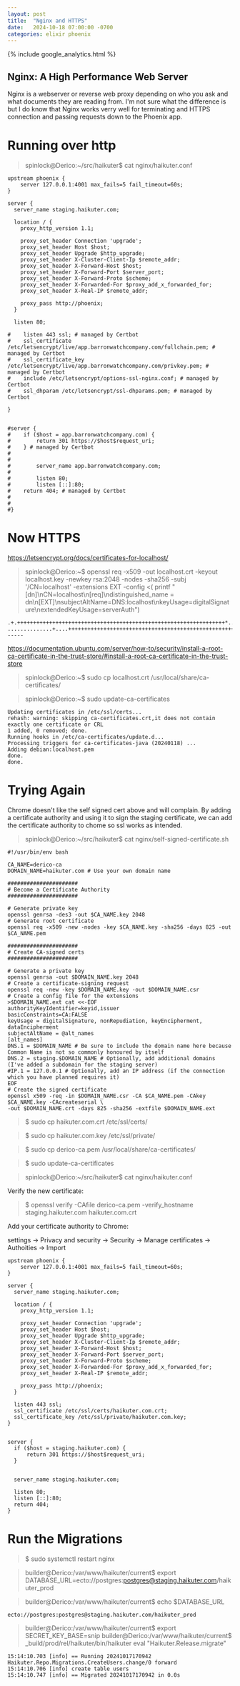 ```yaml
---
layout: post
title:  "Nginx and HTTPS"
date:   2024-10-18 07:00:00 -0700
categories: elixir phoenix
---
```

{% include google_analytics.html %}

## Nginx: A High Performance Web Server

Nginx is a webserver or reverse web proxy depending on who you ask and what
documents they are reading from. I'm not sure what the difference is but I do
know that Nginx works verry well for terminating and HTTPS connection and
passing requests down to the Phoenix app.

# Running over http

> spinlock@Derico:~/src/haikuter$ cat nginx/haikuter.conf

```
upstream phoenix {
	server 127.0.0.1:4001 max_fails=5 fail_timeout=60s;
}

server {
  server_name staging.haikuter.com;

  location / {
    proxy_http_version 1.1;

    proxy_set_header Connection 'upgrade';
    proxy_set_header Host $host;
    proxy_set_header Upgrade $http_upgrade;
    proxy_set_header X-Cluster-Client-Ip $remote_addr;
    proxy_set_header X-Forward-Host $host;
    proxy_set_header X-Forward-Port $server_port;
    proxy_set_header X-Forward-Proto $scheme;
    proxy_set_header X-Forwarded-For $proxy_add_x_forwarded_for;
    proxy_set_header X-Real-IP $remote_addr;

    proxy_pass http://phoenix;
  }

  listen 80;

#    listen 443 ssl; # managed by Certbot
#    ssl_certificate /etc/letsencrypt/live/app.barronwatchcompany.com/fullchain.pem; # managed by Certbot
#    ssl_certificate_key /etc/letsencrypt/live/app.barronwatchcompany.com/privkey.pem; # managed by Certbot
#    include /etc/letsencrypt/options-ssl-nginx.conf; # managed by Certbot
#    ssl_dhparam /etc/letsencrypt/ssl-dhparams.pem; # managed by Certbot

}


#server {
#    if ($host = app.barronwatchcompany.com) {
#        return 301 https://$host$request_uri;
#    } # managed by Certbot
#
#
#        server_name app.barronwatchcompany.com;
#
#        listen 80;
#        listen [::]:80;
#    return 404; # managed by Certbot
#
#
#}
```

# Now HTTPS

https://letsencrypt.org/docs/certificates-for-localhost/

> spinlock@Derico:~$ openssl req -x509 -out localhost.crt -keyout localhost.key   -newkey rsa:2048 -nodes -sha256   -subj '/CN=localhost' -extensions EXT -config <(    printf "[dn]\nCN=localhost\n[req]\ndistinguished_name = dn\n[EXT]\nsubjectAltName=DNS:localhost\nkeyUsage=digitalSignature\nextendedKeyUsage=serverAuth")

```
.+.+++++++++++++++++++++++++++++++++++++++++++++++++++++++++++++++++*...........+..+...+...+.+...............+........+++++++++++++++++++++++++++++++++++++++++++++++++++++++++++++++++*.........+......+...+...+....+.........+..+....+.........+......+.....+..........+.....+.............+..+.+........+.+...+......+...........+.+..+..............................+.+..+...+.+......+..+......+.......+..+..........+...+..+......+.+...+......+.........+..........................+.......+...+++++++++++++++++++++++++++++++++++++++++++++++++++++++++++++++++
..............+....+++++++++++++++++++++++++++++++++++++++++++++++++++++++++++++++++*......+...+...+++++++++++++++++++++++++++++++++++++++++++++++++++++++++++++++++*.....+......+.+...+...............+..+...+.........+.+...........+.+........+......+.+........+.+....................+...............+...+.+..+....+...+.....+.+.....+.+...............+...+............+.....+....+..+++++++++++++++++++++++++++++++++++++++++++++++++++++++++++++++++
-----
```

https://documentation.ubuntu.com/server/how-to/security/install-a-root-ca-certificate-in-the-trust-store/#install-a-root-ca-certificate-in-the-trust-store

> spinlock@Derico:~$ sudo cp localhost.crt /usr/local/share/ca-certificates/

> spinlock@Derico:~$ sudo update-ca-certificates

```
Updating certificates in /etc/ssl/certs...
rehash: warning: skipping ca-certificates.crt,it does not contain exactly one certificate or CRL
1 added, 0 removed; done.
Running hooks in /etc/ca-certificates/update.d...
Processing triggers for ca-certificates-java (20240118) ...
Adding debian:localhost.pem
done.
done.
```

# Trying Again

Chrome doesn't like the self signed cert above and will complain. By adding a
certificate authority and using it to sign the staging certificate, we can add
the certificate authority to chome so ssl works as intended.

> spinlock@Derico:~/src/haikuter$ cat nginx/self-signed-certificate.sh

```
#!/usr/bin/env bash

CA_NAME=derico-ca
DOMAIN_NAME=haikuter.com # Use your own domain name

######################
# Become a Certificate Authority
######################

# Generate private key
openssl genrsa -des3 -out $CA_NAME.key 2048
# Generate root certificate
openssl req -x509 -new -nodes -key $CA_NAME.key -sha256 -days 825 -out $CA_NAME.pem

######################
# Create CA-signed certs
######################

# Generate a private key
openssl genrsa -out $DOMAIN_NAME.key 2048
# Create a certificate-signing request
openssl req -new -key $DOMAIN_NAME.key -out $DOMAIN_NAME.csr
# Create a config file for the extensions
>$DOMAIN_NAME.ext cat <<-EOF
authorityKeyIdentifier=keyid,issuer
basicConstraints=CA:FALSE
keyUsage = digitalSignature, nonRepudiation, keyEncipherment, dataEncipherment
subjectAltName = @alt_names
[alt_names]
DNS.1 = $DOMAIN_NAME # Be sure to include the domain name here because Common Name is not so commonly honoured by itself
DNS.2 = staging.$DOMAIN_NAME # Optionally, add additional domains (I've added a subdomain for the staging server)
#IP.1 = 127.0.0.1 # Optionally, add an IP address (if the connection which you have planned requires it)
EOF
# Create the signed certificate
openssl x509 -req -in $DOMAIN_NAME.csr -CA $CA_NAME.pem -CAkey $CA_NAME.key -CAcreateserial \
-out $DOMAIN_NAME.crt -days 825 -sha256 -extfile $DOMAIN_NAME.ext
```

> $ sudo cp haikuter.com.crt /etc/ssl/certs/

> $ sudo cp haikuter.com.key /etc/ssl/private/

> $ sudo cp derico-ca.pem /usr/local/share/ca-certificates/

> $ sudo update-ca-certificates

> spinlock@Derico:~/src/haikuter$ cat nginx/haikuter.conf

Verify the new certificate:

> $ openssl verify -CAfile derico-ca.pem -verify_hostname staging.haikuter.com haikuter.com.crt

Add your certificate authority to Chrome:

settings -> Privacy and security -> Security -> Manage certificates -> Authoities -> Import
```
upstream phoenix {
	server 127.0.0.1:4001 max_fails=5 fail_timeout=60s;
}

server {
  server_name staging.haikuter.com;

  location / {
    proxy_http_version 1.1;

    proxy_set_header Connection 'upgrade';
    proxy_set_header Host $host;
    proxy_set_header Upgrade $http_upgrade;
    proxy_set_header X-Cluster-Client-Ip $remote_addr;
    proxy_set_header X-Forward-Host $host;
    proxy_set_header X-Forward-Port $server_port;
    proxy_set_header X-Forward-Proto $scheme;
    proxy_set_header X-Forwarded-For $proxy_add_x_forwarded_for;
    proxy_set_header X-Real-IP $remote_addr;

    proxy_pass http://phoenix;
  }

  listen 443 ssl;
  ssl_certificate /etc/ssl/certs/haikuter.com.crt;
  ssl_certificate_key /etc/ssl/private/haikuter.com.key;
}


server {
  if ($host = staging.haikuter.com) {
      return 301 https://$host$request_uri;
  }


  server_name staging.haikuter.com;

  listen 80;
  listen [::]:80;
  return 404;
}
```

# Run the Migrations

> $ sudo systemctl restart nginx

> builder@Derico:/var/www/haikuter/current$ export DATABASE_URL=ecto://postgres:postgres@staging.haikuter.com/haikuter_prod

> builder@Derico:/var/www/haikuter/current$ echo $DATABASE_URL

```
ecto://postgres:postgres@staging.haikuter.com/haikuter_prod
```

> builder@Derico:/var/www/haikuter/current$ export SECRET_KEY_BASE=snip
> builder@Derico:/var/www/haikuter/current$ _build/prod/rel/haikuter/bin/haikuter eval "Haikuter.Release.migrate"

```
15:14:10.703 [info] == Running 20241017170942 Haikuter.Repo.Migrations.CreateUsers.change/0 forward
15:14:10.706 [info] create table users
15:14:10.747 [info] == Migrated 20241017170942 in 0.0s
```
